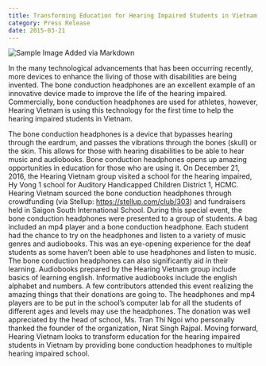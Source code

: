 ```yaml
---
title: Transforming Education for Hearing Impaired Students in Vietnam
category: Press Release
date: 2015-03-21
---
```


![Sample Image Added via Markdown](http://jeffa.tech/content/images/2015/12/sampleImage.jpg)


In the many technological advancements that has been occurring recently, more devices to enhance the living of those with disabilities are being invented. The bone conduction headphones are an excellent example of an innovative device made to improve the life of the hearing impaired. Commercially, bone conduction headphones are used for athletes, however, Hearing Vietnam is using this technology for the first time to help the hearing impaired students in Vietnam. 

The bone conduction headphones is a device that bypasses hearing through the eardrum, and passes the vibrations through the bones (skull) or the skin. This allows for those with hearing disabilities to be able to hear music and audiobooks. Bone conduction  headphones opens up amazing opportunities in education for those who are using it. On December 21, 2016, the Hearing Vietnam group visited a school for the hearing impaired, Hy Vong 1 school for Auditory Handicapped Children District 1, HCMC. Hearing Vietnam sourced the bone conduction headphones through crowdfunding (via Stellup: https://stellup.com/club/303) and fundraisers held in Saigon South International School. During this special event, the bone conduction headphones were presented to a group of students. A bag included an mp4 player and a bone conduction headphone. Each student had the chance to try on the headphones and listen to a variety of music genres and audiobooks. This was an eye-opening experience for the deaf students as some haven’t been able to use headphones and listen to music. The bone conduction headphones can also significantly aid in their learning.  Audiobooks prepared by the Hearing Vietnam group include basics of learning english. Informative audiobooks include the english alphabet and numbers. A few contributors attended this event realizing the amazing things that their donations are going to. The headphones and mp4 players are to be put in the school’s computer lab for all the students of different ages and levels may use the headphones. The donation was well appreciated by the head of school, Ms. Tran Thi Ngoi who personally thanked the founder of the organization, Nirat Singh Rajpal. Moving forward, Hearing Vietnam looks to transform education for the hearing impaired students in Vietnam by providing bone conduction headphones to multiple hearing impaired school.